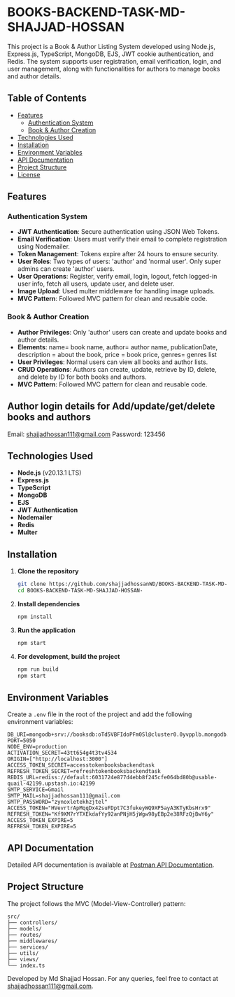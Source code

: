 # BOOKS-BACKEND-TASK-MD-SHAJJAD-HOSSAN

This project is a Book & Author Listing System developed using Node.js, Express.js, TypeScript, MongoDB, EJS, JWT cookie authentication, and Redis. The system supports user registration, email verification, login, and user management, along with functionalities for authors to manage books and author details.

## Table of Contents
- [Features](#features)
  - [Authentication System](#authentication-system)
  - [Book & Author Creation](#book--author-creation)
- [Technologies Used](#technologies-used)
- [Installation](#installation)
- [Environment Variables](#environment-variables)
- [API Documentation](#api-documentation)
- [Project Structure](#project-structure)
- [License](#license)

## Features

### Authentication System
- **JWT Authentication**: Secure authentication using JSON Web Tokens.
- **Email Verification**: Users must verify their email to complete registration using Nodemailer.
- **Token Management**: Tokens expire after 24 hours to ensure security.
- **User Roles**: Two types of users: 'author' and 'normal user'. Only super admins can create 'author' users.
- **User Operations**: Register, verify email, login, logout, fetch logged-in user info, fetch all users, update user, and delete user.
- **Image Upload**: Used multer middleware for handling image uploads.
- **MVC Pattern**: Followed MVC pattern for clean and reusable code.

### Book & Author Creation
- **Author Privileges**: Only 'author' users can create and update books and author details.
- **Elements**: name= book name, author= author name, publicationDate, description = about the book, price = book price, genres= genres list
- **User Privileges**: Normal users can view all books and author lists.
- **CRUD Operations**: Authors can create, update, retrieve by ID, delete, and delete by ID for both books and authors.
- **MVC Pattern**: Followed MVC pattern for clean and reusable code.

## Author login details for Add/update/get/delete books and authors
 Email: shajjadhossan111@gmail.com
 Password: 123456

## Technologies Used
- **Node.js** (v20.13.1 LTS)
- **Express.js**
- **TypeScript**
- **MongoDB**
- **EJS**
- **JWT Authentication**
- **Nodemailer**
- **Redis**
- **Multer**

## Installation

1. **Clone the repository**
    ```bash
    git clone https://github.com/shajjadhossanWD/BOOKS-BACKEND-TASK-MD-SHAJJAD-HOSSAN-.git
    cd BOOKS-BACKEND-TASK-MD-SHAJJAD-HOSSAN-
    ```

2. **Install dependencies**
    ```bash
    npm install
    ```

3. **Run the application**
    ```bash
    npm start
    ```

4. **For development, build the project**
    ```bash
    npm run build
    npm start
    ```

## Environment Variables

Create a `.env` file in the root of the project and add the following environment variables:

```plaintext
DB_URI=mongodb+srv://booksdb:oTd5VBFIdoPFm0Sl@cluster0.0yvpplb.mongodb.net/bookscollection
PORT=5050
NODE_ENV=production
ACTIVATION_SECRET=43tt654g4t3tv4534
ORIGIN=["http://localhost:3000"]
ACCESS_TOKEN_SECRET=accesstokenbooksbackendtask
REFRESH_TOKEN_SECRET=refreshtokenbooksbackendtask
REDIS_URL=rediss://default:6031724e877d4ebb8f245cfe064bd80b@usable-quail-42199.upstash.io:42199
SMTP_SERVICE=Gmail
SMTP_MAIL=shajjadhossan111@gmail.com
SMTP_PASSWORD="zynoxletekhzjtel"
ACCESS_TOKEN="HVevrtrApMqqDx42suFDpt7C3fukeyWQ9XP5ayA3KTyKbsHrx9"
REFRESH_TOKEN="Kf9XM7rYTXEkdafYy92anPNjH5jWgw98yEBp2e38RFzQjBwY6y"
ACCESS_TOKEN_EXPIRE=5
REFRESH_TOKEN_EXPIRE=5
```

## API Documentation

Detailed API documentation is available at [Postman API Documentation](https://documenter.getpostman.com/view/19571731/2sA3QqesJj).

## Project Structure

The project follows the MVC (Model-View-Controller) pattern:

```
src/
├── controllers/
├── models/
├── routes/
├── middlewares/
├── services/
├── utils/
├── views/
└── index.ts
```

Developed by Md Shajjad Hossan. For any queries, feel free to contact at shajjadhossan111@gmail.com.
